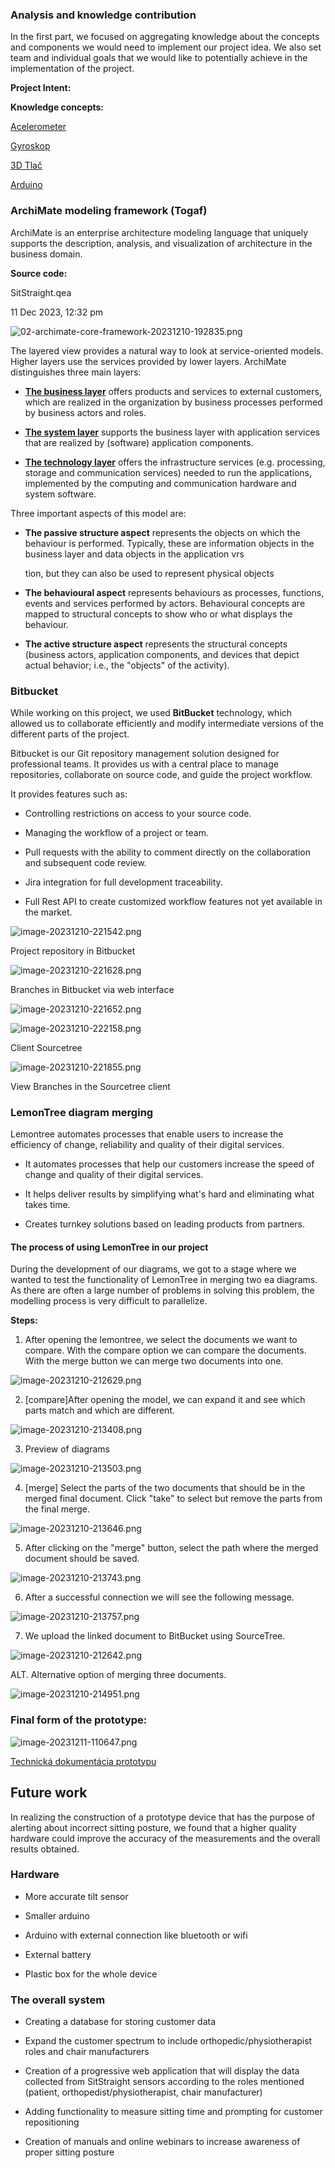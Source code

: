 
### **Analysis and knowledge contribution**

In the first part, we focused on aggregating knowledge about the concepts and components we would need to implement our project idea. We also set team and individual goals that we would like to potentially achieve in the implementation of the project.

**Project Intent:**

**Knowledge concepts:**

[Acelerometer](Akcelerometer.md)

[Gyroskop](Gyroskop.md)

[3D Tlač](3D_printing.md)

[Arduino](Arduino.md)

### **ArchiMate modeling framework (Togaf)**

ArchiMate is an enterprise architecture modeling language that uniquely supports the description, analysis, and visualization of architecture in the business domain.

**Source code:**

SitStraight.qea

11 Dec 2023, 12:32 pm

![02-archimate-core-framework-20231210-192835.png](./../Assets/outcomes/02-archimate-core-framework-20231210-192835.png)

The layered view provides a natural way to look at service-oriented models. Higher layers use the services provided by lower layers. ArchiMate distinguishes three main layers:

-   [**The business layer**](Business_Layer.md) offers products and services to external customers, which are realized in the organization by business processes performed by business actors and roles.
    
-   [**The system layer**](System_Layer.md) supports the business layer with application services that are realized by (software) application components.
    
-   [**The technology layer**](Technology_Layer.md) offers the infrastructure services (e.g. processing, storage and communication services) needed to run the applications, implemented by the computing and communication hardware and system software.
    

Three important aspects of this model are:

-   **The passive structure aspect** represents the objects on which the behaviour is performed. Typically, these are information objects in the business layer and data objects in the application vrs
    
    tion, but they can also be used to represent physical objects
    
-   **The behavioural aspect** represents behaviours as processes, functions, events and services performed by actors. Behavioural concepts are mapped to structural concepts to show who or what displays the behaviour.
    
-   **The active structure aspect** represents the structural concepts (business actors, application components, and devices that depict actual behavior; i.e., the "objects" of the activity).
    

### **Bitbucket**

While working on this project, we used **BitBucket** technology, which allowed us to collaborate efficiently and modify intermediate versions of the different parts of the project.

Bitbucket is our Git repository management solution designed for professional teams. It provides us with a central place to manage repositories, collaborate on source code, and guide the project workflow.

It provides features such as:

-   Controlling restrictions on access to your source code.
    
-   Managing the workflow of a project or team.
    
-   Pull requests with the ability to comment directly on the collaboration and subsequent code review.
    
-   Jira integration for full development traceability.
    
-   Full Rest API to create customized workflow features not yet available in the market.
    

![image-20231210-221542.png](./../Assets/outcomes/image-20231210-221542.png)

Project repository in Bitbucket

![image-20231210-221628.png](./../Assets/outcomes/image-20231210-221628.png)

Branches in Bitbucket via web interface

![image-20231210-221652.png](./../Assets/outcomes/image-20231210-221652.png)

![image-20231210-222158.png](./../Assets/outcomes/image-20231210-222158.png)

Client Sourcetree

![image-20231210-221855.png](./../Assets/outcomes/image-20231210-221855.png)

View Branches in the Sourcetree client

### **LemonTree diagram merging**

Lemontree automates processes that enable users to increase the efficiency of change, reliability and quality of their digital services.

-   It automates processes that help our customers increase the speed of change and quality of their digital services.
    
-   It helps deliver results by simplifying what's hard and eliminating what takes time.
    
-   Creates turnkey solutions based on leading products from partners.
    

#### The process of using LemonTree in our project

During the development of our diagrams, we got to a stage where we wanted to test the functionality of LemonTree in merging two ea diagrams. As there are often a large number of problems in solving this problem, the modelling process is very difficult to parallelize.

**Steps:**

1.  After opening the lemontree, we select the documents we want to compare. With the compare option we can compare the documents. With the merge button we can merge two documents into one.
    

![image-20231210-212629.png](./../Assets/outcomes/image-20231210-212629.png)

2.  [compare]After opening the model, we can expand it and see which parts match and which are different.
    

![image-20231210-213408.png](./../Assets/outcomes/image-20231210-213408.png)

3.  Preview of diagrams
    

![image-20231210-213503.png](./../Assets/outcomes/image-20231210-213503.png)

4.  [merge] Select the parts of the two documents that should be in the merged final document. Click "take" to select but remove the parts from the final merge.
    

![image-20231210-213646.png](./../Assets/outcomes/image-20231210-213646.png)

5.  After clicking on the "merge" button, select the path where the merged document should be saved.
    

![image-20231210-213743.png](./../Assets/outcomes/image-20231210-213743.png)

6.  After a successful connection we will see the following message.
    

![image-20231210-213757.png](./../Assets/outcomes/image-20231210-213757.png)

7.  We upload the linked document to BitBucket using SourceTree.
    

![image-20231210-212642.png](./../Assets/outcomes/image-20231210-212642.png)

ALT. Alternative option of merging three documents.

![image-20231210-214951.png](./../Assets/outcomes/image-20231210-214951.png)

### **Final form of the prototype:**


![image-20231211-110647.png](./../Assets/outcomes/image-20231211-110647.png)

[Technická dokumentácia prototypu](Technical_Documentation.md)

## **Future work**

In realizing the construction of a prototype device that has the purpose of alerting about incorrect sitting posture, we found that a higher quality hardware could improve the accuracy of the measurements and the overall results obtained.

### Hardware

-   More accurate tilt sensor
    
-   Smaller arduino
    
-   Arduino with external connection like bluetooth or wifi
    
-   External battery
    
-   Plastic box for the whole device
    

### The overall system

-   Creating a database for storing customer data
    
-   Expand the customer spectrum to include orthopedic/physiotherapist roles and chair manufacturers
    
-   Creation of a progressive web application that will display the data collected from SitStraight sensors according to the roles mentioned (patient, orthopedist/physiotherapist, chair manufacturer)
    
-   Adding functionality to measure sitting time and prompting for customer repositioning
    
-   Creation of manuals and online webinars to increase awareness of proper sitting posture
